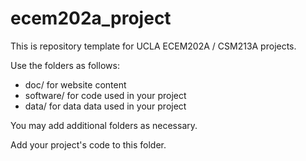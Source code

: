 
# ecem202a_project
This is repository template for UCLA ECEM202A / CSM213A projects.

Use the folders as follows:

* doc/ for website content
* software/ for code used in your project
* data/ for data data used in your project

You may add additional folders as necessary.

Add your project's code to this folder.